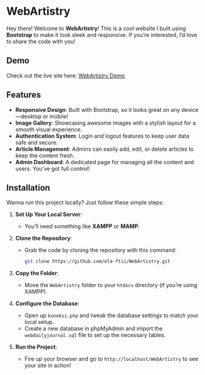 # WebArtistry

Hey there! Welcome to **WebArtistry**! This is a cool website I built using **Bootstrap** to make it look sleek and responsive. If you’re interested, I’d love to share the code with you!

## Demo

Check out the live site here: [WebArtistry Demo](http://eladev.free.nf)

## Features

- **Responsive Design**: Built with Bootstrap, so it looks great on any device—desktop or mobile!
- **Image Gallery**: Showcasing awesome images with a stylish layout for a smooth visual experience.
- **Authentication System**: Login and logout features to keep user data safe and secure.
- **Article Management**: Admins can easily add, edit, or delete articles to keep the content fresh.
- **Admin Dashboard**: A dedicated page for managing all the content and users. You’ve got full control!

##  Installation

Wanna run this project locally? Just follow these simple steps:

1. **Set Up Your Local Server**:
   - You’ll need something like **XAMPP** or **MAMP**.

2. **Clone the Repository**:
   - Grab the code by cloning the repository with this command:
     ```bash
     git clone https://github.com/ela-ftii/WebArtistry.git
     ```

3. **Copy the Folder**:
   - Move the `WebArtistry` folder to your `htdocs` directory (if you’re using XAMPP).

4. **Configure the Database**:
   - Open up `koneksi.php` and tweak the database settings to match your local setup.
   - Create a new database in phpMyAdmin and import the `webdailyjournal.sql` file to set up the necessary tables.

5. **Run the Project**:
   - Fire up your browser and go to `http://localhost/WebArtistry` to see your site in action!
